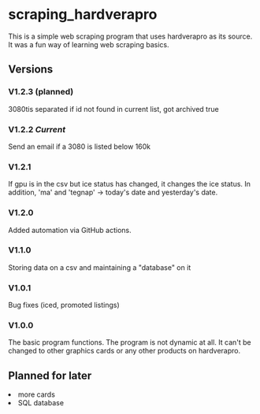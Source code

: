 # scraping_hardverapro
This is a simple web scraping program that uses hardverapro as its source.
It was a fun way of learning web scraping basics.

## Versions

### V1.2.3 (planned)
3080tis separated
if id not found in current list, got archived true

### V1.2.2 *Current*
Send an email if a 3080 is listed below 160k

### V1.2.1
If gpu is in the csv but ice status has changed, it changes the ice status. In addition,
'ma' and 'tegnap' -> today's date and yesterday's date.

### V1.2.0
Added automation via GitHub actions.

### V1.1.0
Storing data on a csv and maintaining a "database" on it

### V1.0.1
Bug fixes (iced, promoted listings)

### V1.0.0
The basic program functions. The program is not dynamic at all. 
It can't be changed to other graphics cards or any other products on hardverapro.

## Planned for later
<li>more cards </li>
<li>SQL database</li>
